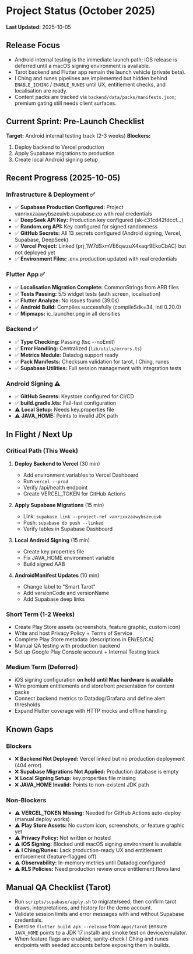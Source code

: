 # Project Status (October 2025)

**Last Updated:** 2025-10-05

## Release Focus
- Android internal testing is the immediate launch path; iOS release is deferred until a macOS signing environment is available.
- Tarot backend and Flutter app remain the launch vehicle (private beta).
- I Ching and runes pipelines are implemented but hidden behind `ENABLE_ICHING` / `ENABLE_RUNES` until UX, entitlement checks, and localisation are ready.
- Content packs are tracked via `backend/data/packs/manifests.json`; premium gating still needs client surfaces.

## Current Sprint: Pre-Launch Checklist
**Target:** Android internal testing track (2-3 weeks)
**Blockers:**
1. Deploy backend to Vercel production
2. Apply Supabase migrations to production
3. Create local Android signing setup

## Recent Progress (2025-10-05)

### Infrastructure & Deployment ✅
- ✅ **Supabase Production Configured:** Project vanrixxzaawybszeuivb.supabase.co with real credentials
- ✅ **DeepSeek API Key:** Production key configured (sk-c31cd42fdccf...)
- ✅ **Random.org API:** Key configured for signed randomness
- ✅ **GitHub Secrets:** All 13 secrets configured (Android signing, Vercel, Supabase, DeepSeek)
- ✅ **Vercel Project:** Linked (prj_1W7dSxmVE6qwzuX4xaqr9EkoCbAC) but not deployed yet
- ✅ **Environment Files:** .env.production updated with real credentials

### Flutter App ✅
- ✅ **Localisation Migration Complete:** CommonStrings from ARB files
- ✅ **Tests Passing:** 5/5 widget tests (auth screen, localisation)
- ✅ **Flutter Analyze:** No issues found (39.0s)
- ✅ **Android Build:** Compiles successfully (compileSdk=34, intl 0.20.0)
- ✅ **Mipmaps:** ic_launcher.png in all densities

### Backend ✅
- ✅ **Type Checking:** Passing (tsc --noEmit)
- ✅ **Error Handling:** Centralized (`lib/utils/errors.ts`)
- ✅ **Metrics Module:** Datadog support ready
- ✅ **Pack Manifests:** Checksum validation for tarot, I Ching, runes
- ✅ **Supabase Utilities:** Full session management with integration tests

### Android Signing ⚠️
- ✅ **GitHub Secrets:** Keystore configured for CI/CD
- ✅ **build.gradle.kts:** Fail-fast configuration
- ⚠️ **Local Setup:** Needs key.properties file
- ⚠️ **JAVA_HOME:** Points to invalid JDK path

## In Flight / Next Up

### Critical Path (This Week)
1. **Deploy Backend to Vercel** (30 min)
   - Add environment variables to Vercel Dashboard
   - Run `vercel --prod`
   - Verify /api/health endpoint
   - Create VERCEL_TOKEN for GitHub Actions

2. **Apply Supabase Migrations** (15 min)
   - Link: `supabase link --project-ref vanrixxzaawybszeuivb`
   - Push: `supabase db push --linked`
   - Verify tables in Supabase Dashboard

3. **Local Android Signing** (15 min)
   - Create key.properties file
   - Fix JAVA_HOME environment variable
   - Build signed AAB

4. **AndroidManifest Updates** (10 min)
   - Change label to "Smart Tarot"
   - Add versionCode and versionName
   - Add Supabase deep links

### Short Term (1-2 Weeks)
- Create Play Store assets (screenshots, feature graphic, custom icon)
- Write and host Privacy Policy + Terms of Service
- Complete Play Store metadata (descriptions in EN/ES/CA)
- Manual QA testing with production backend
- Set up Google Play Console account + Internal Testing track

### Medium Term (Deferred)
- iOS signing configuration **on hold until Mac hardware is available**
- Wire premium entitlements and storefront presentation for content packs
- Connect backend metrics to Datadog/Grafana and define alert thresholds
- Expand Flutter coverage with HTTP mocks and offline handling

## Known Gaps

### Blockers
- ❌ **Backend Not Deployed:** Vercel linked but no production deployment (404 error)
- ❌ **Supabase Migrations Not Applied:** Production database is empty
- ❌ **Local Signing Setup:** key.properties file missing
- ❌ **JAVA_HOME Invalid:** Points to non-existent JDK path

### Non-Blockers
- ⚠️ **VERCEL_TOKEN Missing:** Needed for GitHub Actions auto-deploy (manual deploy works)
- ⚠️ **Play Store Assets:** No custom icon, screenshots, or feature graphic yet
- ⚠️ **Privacy Policy:** Not written or hosted
- ⚠️ **iOS Signing:** Blocked until macOS signing environment is available
- ⚠️ **I Ching/Runes:** Lack production-ready UX and entitlement enforcement (feature-flagged off)
- ⚠️ **Observability:** In-memory metrics until Datadog configured
- ⚠️ **RLS Policies:** Need production review once entitlement flows land

## Manual QA Checklist (Tarot)
- Run `scripts/supabase/apply.sh` to migrate/seed, then confirm tarot draws, interpretations, and history for the demo account.
- Validate session limits and error messages with and without Supabase credentials.
- Exercise `flutter build apk --release` from `apps/tarot` (ensure `JAVA_HOME` points to a JDK 17 install) and smoke test on device/emulator.
- When feature flags are enabled, sanity-check I Ching and runes endpoints with seeded accounts before exposing them in builds.
